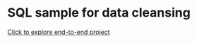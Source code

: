 # SQL sample for data cleansing
<a href="https://tieuhuevuong.github.io/dataportfolio"> Click to explore end-to-end project </a>
